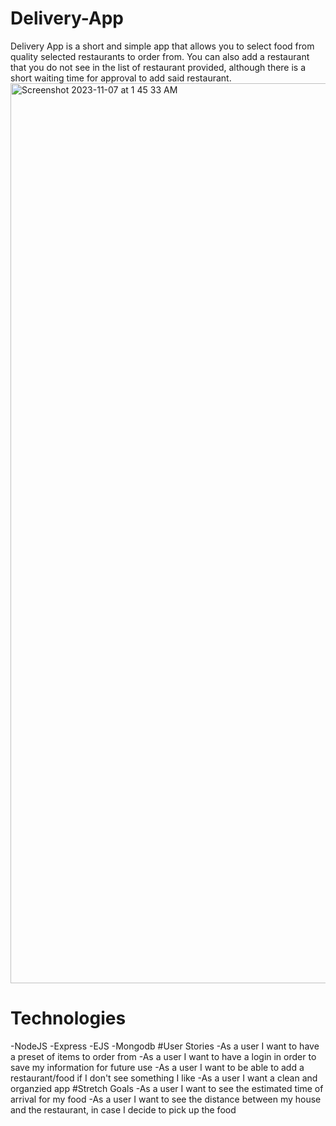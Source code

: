 # Delivery-App
Delivery App is a short and simple app that allows you to select food from quality selected restaurants to order from. You can also add a restaurant that you do not see in the list of restaurant provided, although there is a short waiting time for approval to add said restaurant. 
<img width="1440" alt="Screenshot 2023-11-07 at 1 45 33 AM" src="https://github.com/dislas03/Delivery-App/assets/136952443/31f6b7f1-fab6-4b03-b221-7f12ee055354">
# Technologies 
-NodeJS -Express -EJS -Mongodb
#User Stories
-As a user I want to have a preset of items to order from
-As a user I want to have a login in order to save my information for future use
-As a user I want to be able to add a restaurant/food if I don't see something I like
-As a user I want a clean and organzied app
#Stretch Goals
-As a user I want to see the estimated time of arrival for my food
-As a user I want to see the distance between my house and the restaurant, in case I decide to pick up the food

